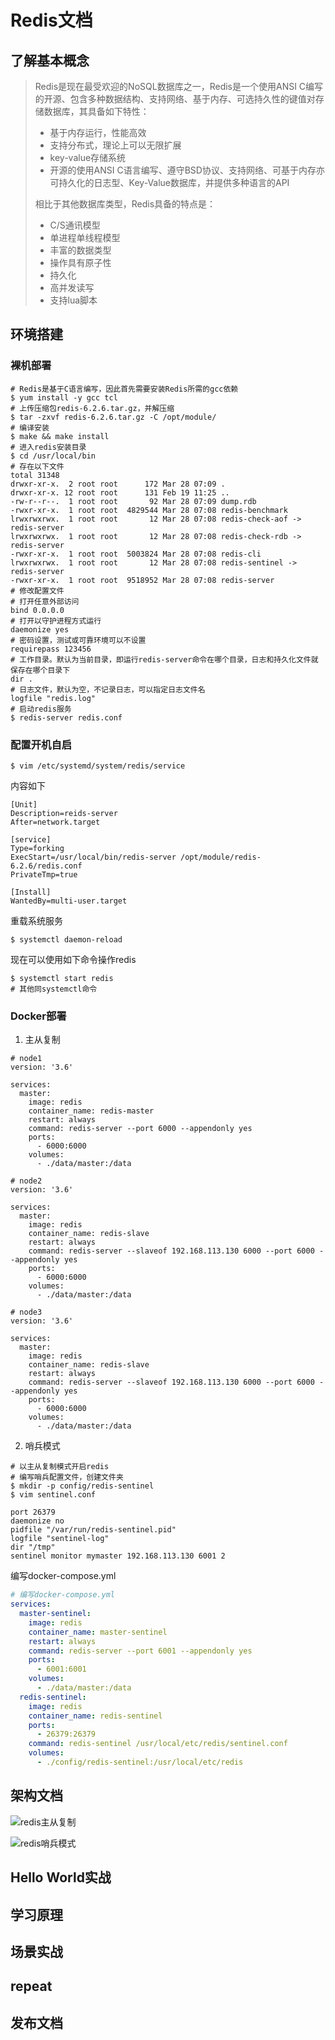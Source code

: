 # Redis文档

## 了解基本概念

> Redis是现在最受欢迎的NoSQL数据库之一，Redis是一个使用ANSI C编写的开源、包含多种数据结构、支持网络、基于内存、可选持久性的键值对存储数据库，其具备如下特性：
>
> - 基于内存运行，性能高效
> - 支持分布式，理论上可以无限扩展
> - key-value存储系统
> - 开源的使用ANSI C语言编写、遵守BSD协议、支持网络、可基于内存亦可持久化的日志型、Key-Value数据库，并提供多种语言的API
>
> 相比于其他数据库类型，Redis具备的特点是：
>
> - C/S通讯模型
> - 单进程单线程模型
> - 丰富的数据类型
> - 操作具有原子性
> - 持久化
> - 高并发读写
> - 支持lua脚本

## 环境搭建

### 裸机部署

~~~shell
# Redis是基于C语言编写，因此首先需要安装Redis所需的gcc依赖
$ yum install -y gcc tcl
# 上传压缩包redis-6.2.6.tar.gz，并解压缩
$ tar -zxvf redis-6.2.6.tar.gz -C /opt/module/
# 编译安装
$ make && make install
# 进入redis安装目录
$ cd /usr/local/bin
# 存在以下文件
total 31348
drwxr-xr-x.  2 root root      172 Mar 28 07:09 .
drwxr-xr-x. 12 root root      131 Feb 19 11:25 ..
-rw-r--r--.  1 root root       92 Mar 28 07:09 dump.rdb
-rwxr-xr-x.  1 root root  4829544 Mar 28 07:08 redis-benchmark
lrwxrwxrwx.  1 root root       12 Mar 28 07:08 redis-check-aof -> redis-server
lrwxrwxrwx.  1 root root       12 Mar 28 07:08 redis-check-rdb -> redis-server
-rwxr-xr-x.  1 root root  5003824 Mar 28 07:08 redis-cli
lrwxrwxrwx.  1 root root       12 Mar 28 07:08 redis-sentinel -> redis-server
-rwxr-xr-x.  1 root root  9518952 Mar 28 07:08 redis-server
# 修改配置文件
# 打开任意外部访问
bind 0.0.0.0
# 打开以守护进程方式运行
daemonize yes
# 密码设置，测试或可靠环境可以不设置
requirepass 123456
# 工作目录。默认为当前目录，即运行redis-server命令在哪个目录，日志和持久化文件就保存在哪个目录下
dir .
# 日志文件，默认为空，不记录日志，可以指定日志文件名
logfile "redis.log"
# 启动redis服务
$ redis-server redis.conf
~~~

### 配置开机自启

~~~shell
$ vim /etc/systemd/system/redis/service
~~~

内容如下

~~~shell
[Unit]
Description=reids-server
After=network.target

[service]
Type=forking
ExecStart=/usr/local/bin/redis-server /opt/module/redis-6.2.6/redis.conf
PrivateTmp=true

[Install]
WantedBy=multi-user.target
~~~

重载系统服务

~~~shell
$ systemctl daemon-reload
~~~

现在可以使用如下命令操作redis

~~~shell
$ systemctl start redis
# 其他同systemctl命令
~~~

### Docker部署

1. 主从复制

~~~shell
# node1
version: '3.6'

services:
  master:
    image: redis
    container_name: redis-master
    restart: always
    command: redis-server --port 6000 --appendonly yes
    ports:
      - 6000:6000
    volumes:
      - ./data/master:/data

# node2
version: '3.6'

services:
  master:
    image: redis
    container_name: redis-slave
    restart: always
    command: redis-server --slaveof 192.168.113.130 6000 --port 6000 --appendonly yes
    ports:
      - 6000:6000
    volumes:
      - ./data/master:/data
      
# node3
version: '3.6'

services:
  master:
    image: redis
    container_name: redis-slave
    restart: always
    command: redis-server --slaveof 192.168.113.130 6000 --port 6000 --appendonly yes
    ports:
      - 6000:6000
    volumes:
      - ./data/master:/data
~~~

2. 哨兵模式

~~~shell
# 以主从复制模式开启redis
# 编写哨兵配置文件，创建文件夹
$ mkdir -p config/redis-sentinel
$ vim sentinel.conf

port 26379
daemonize no
pidfile "/var/run/redis-sentinel.pid"
logfile "sentinel-log"
dir "/tmp"
sentinel monitor mymaster 192.168.113.130 6001 2
~~~

编写docker-compose.yml

~~~yaml
# 编写docker-compose.yml
services:
  master-sentinel:
    image: redis
    container_name: master-sentinel
    restart: always
    command: redis-server --port 6001 --appendonly yes
    ports:
      - 6001:6001
    volumes:
      - ./data/master:/data
  redis-sentinel:
    image: redis
    container_name: redis-sentinel
    ports:
      - 26379:26379
    command: redis-sentinel /usr/local/etc/redis/sentinel.conf
    volumes:
      - ./config/redis-sentinel:/usr/local/etc/redis
~~~

## 架构文档

![redis主从复制](D:\workspace\redis-demo\assert\redis主从复制.png)

![redis哨兵模式](D:\workspace\redis-demo\assert\redis哨兵模式.png)

## Hello  World实战

## 学习原理

## 场景实战

## repeat

## 发布文档